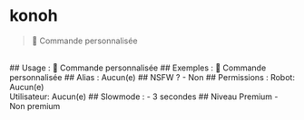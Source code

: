 # konoh

> 👑 Commande personnalisée

<br>
## Usage :
👑 Commande personnalisée
## Exemples :
👑 Commande personnalisée
## Alias :
Aucun(e)
## NSFW ?
- Non
## Permissions :
Robot: Aucun(e)
<br>
Utilisateur: Aucun(e)
## Slowmode :
- 3 secondes
## Niveau Premium
- Non premium
